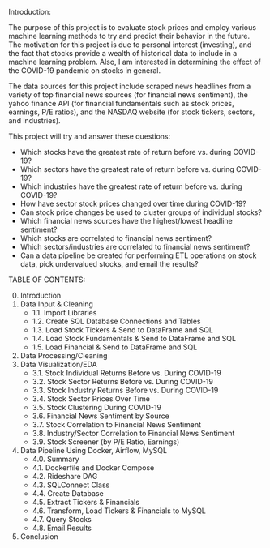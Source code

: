 Introduction:

The purpose of this project is to evaluate stock prices and employ various machine learning methods to try and predict their behavior in the future. The motivation for this project is due to personal interest (investing), and the fact that stocks provide a wealth of historical data to include in a machine learning problem. Also, I am interested in determining the effect of the COVID-19 pandemic on stocks in general. 

The data sources for this project include scraped news headlines from a variety of top financial news sources (for financial news sentiment), the yahoo finance API (for financial fundamentals such as stock prices, earnings, P/E ratios), and the NASDAQ website (for stock tickers, sectors, and industries). 

This project will try and answer these questions:

- Which stocks have the greatest rate of return before vs. during COVID-19?
- Which sectors have the greatest rate of return before vs. during COVID-19?
- Which industries have the greatest rate of return before vs. during COVID-19?
- How have sector stock prices changed over time during COVID-19?
- Can stock price changes be used to cluster groups of individual stocks?
- Which financial news sources have the highest/lowest headline sentiment? 
- Which stocks are correlated to financial news sentiment?
- Which sectors/industries are correlated to financial news sentiment?
- Can a data pipeline be created for performing ETL operations on stock data, pick undervalued stocks, and email the results?


TABLE OF CONTENTS:

0. Introduction
1. Data Input & Cleaning
    * 1.1. Import Libraries
    * 1.2. Create SQL Database Connections and Tables
    * 1.3. Load Stock Tickers & Send to DataFrame and SQL
    * 1.4. Load Stock Fundamentals & Send to DataFrame and SQL
    * 1.5. Load Financial & Send to DataFrame and SQL   
2. Data Processing/Cleaning
3. Data Visualization/EDA
    * 3.1. Stock Individual Returns Before vs. During COVID-19  
    * 3.2. Stock Sector Returns Before vs. During COVID-19 
    * 3.3. Stock Industry Returns Before vs. During COVID-19 
    * 3.4. Stock Sector Prices Over Time     
    * 3.5. Stock Clustering During COVID-19    
    * 3.6. Financial News Sentiment by Source
    * 3.7. Stock Correlation to Financial News Sentiment 
    * 3.8. Industry/Sector Correlation to Financial News Sentiment   
    * 3.9. Stock Screener (by P/E Ratio, Earnings)      
4. Data Pipeline Using Docker, Airflow, MySQL
    * 4.0. Summary
    * 4.1. Dockerfile and Docker Compose
    * 4.2. Rideshare DAG
    * 4.3. SQLConnect Class
    * 4.4. Create Database
    * 4.5. Extract Tickers & Financials
    * 4.6. Transform, Load Tickers & Financials to MySQL
    * 4.7. Query Stocks
    * 4.8. Email Results
5. Conclusion

